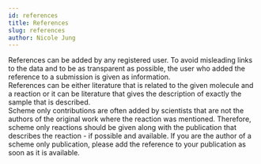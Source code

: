 ```yaml
---
id: references
title: References
slug: references
author: Nicole Jung
---
```


References can be added by any registered user. To avoid misleading links to the data and to be as transparent as possible, the user who added the reference to a submission is given as information.   
References can be either literature that is related to the given molecule and a reaction or it can be literature that gives the description of exactly the sample that is described.  
Scheme only contributions are often added by scientists that are not the authors of the original work where the reaction was mentioned. Therefore, scheme only reactions should be given along with the publication that describes the reaction -  if possible <!--truncate-->and available. If you are the author of a scheme only publication, please add the reference to your publication as soon as it is available.
